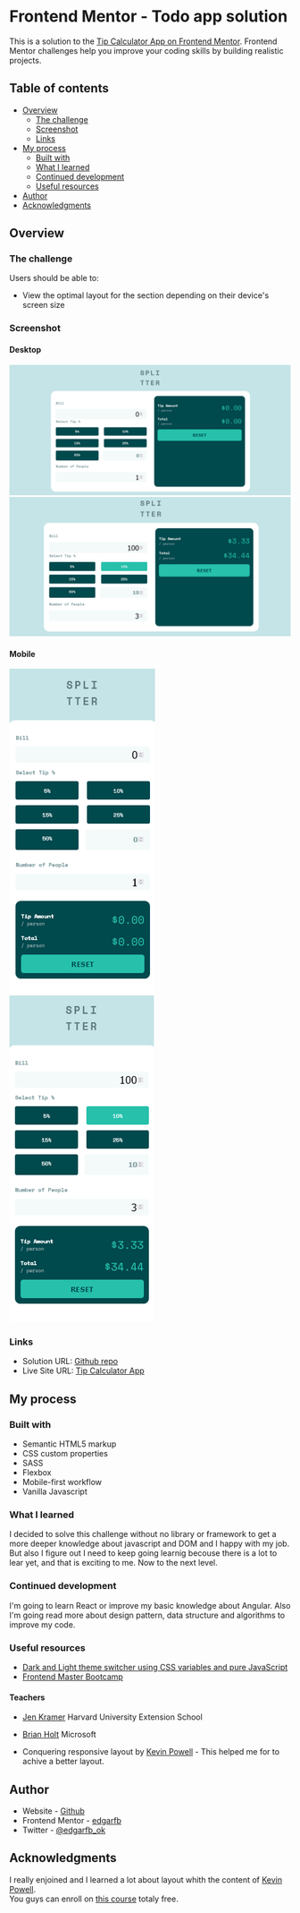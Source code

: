 # Frontend Mentor - Todo app solution

This is a solution to the [Tip Calculator App on Frontend Mentor](https://www.frontendmentor.io/challenges/tip-calculator-app-ugJNGbJUX). Frontend Mentor challenges help you improve your coding skills by building realistic projects.

## Table of contents

- [Overview](#overview)
  - [The challenge](#the-challenge)
  - [Screenshot](#screenshot)
  - [Links](#links)
- [My process](#my-process)
  - [Built with](#built-with)
  - [What I learned](#what-i-learned)
  - [Continued development](#continued-development)
  - [Useful resources](#useful-resources)
- [Author](#author)
- [Acknowledgments](#acknowledgments)

## Overview

### The challenge

Users should be able to:

- View the optimal layout for the section depending on their device's screen size

### Screenshot

#### Desktop
![screenshot desktop](./desktop.png)
![screenshot desktop-active](./desktop-active.png)

#### Mobile
![screenshot mobile](./mobile.png)
![screenshot mobile-active](./mobile-active.png)


### Links

- Solution URL: [Github repo](https://github.com/edgarfb/tip-calculator-app)
- Live Site URL: [Tip Calculator App](https://edgarfb-tip-calculator-app.netlify.app/)

## My process

### Built with

- Semantic HTML5 markup
- CSS custom properties
- SASS
- Flexbox
- Mobile-first workflow
- Vanilla Javascript


### What I learned

I decided to solve this challenge without no library or framework to get a more deeper knowledge about javascript and DOM and I happy with my job. But also I figure out I need to keep going learnig becouse there is a lot to lear yet, and that is exciting to me. 
Now to the next level.

### Continued development

I'm going to learn React or improve my basic knowledge about Angular. Also I'm going read more about design pattern, data structure and algorithms to improve my code.


### Useful resources

- [Dark and Light theme switcher using CSS variables and pure JavaScript](https://medium.com/@haxzie/dark-and-light-theme-switcher-using-css-variables-and-pure-javascript-zocada-dd0059d72fa2)
- [Frontend Master Bootcamp](https://frontendmasters.com/bootcamp/)

#### Teachers

- [Jen Kramer](https://frontendmasters.com/teachers/jen-kramer/)  Harvard University Extension School
- [Brian Holt](https://frontendmasters.com/teachers/brian-holt/)  Microsoft


- Conquering responsive layout by [Kevin Powell](https://courses.kevinpowell.co/conquering-responsive-layouts) - 
This helped me for to achive a better layout. 


## Author

- Website - [Github](https://github.com/edgarfb)
- Frontend Mentor - [edgarfb](https://www.frontendmentor.io/profile/edgarfb)
- Twitter - [@edgarfb_ok](https://www.twitter.com/edgarfb_ok)


## Acknowledgments

I really enjoined and I learned a lot about layout whith the content of [Kevin Powell](https://www.kevinpowell.co/).\
You guys can enroll on [this course](https://courses.kevinpowell.co/conquering-responsive-layouts) totaly free.
